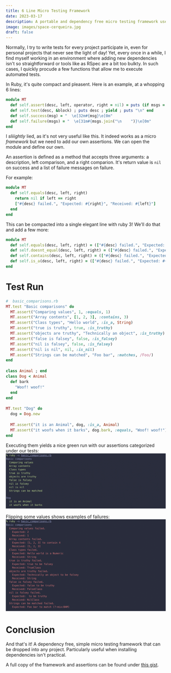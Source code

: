 ```yaml
---
title: 6 Line Micro Testing Framework
date: 2023-03-17
description: A portable and dependency free micro testing framework useful in remote situations
image: images/space-cerqueira.jpg
draft: false
---
```


Normally, I try to write tests for every project participate in, even for personal projects that never see the light of day! Yet, every once in a while, I find myself working in an environment where adding new dependencies isn't so straightforward or tools like as RSpec are a bit too bulkty. In such cases, I quickly procude a few functions that allow me to execute automated tests. 

In Ruby, it's quite compact and pleasent. Here is an example, at a whopping 6 lines:

```ruby
module MT
  def self.assert(desc, left, operator, right = nil) = puts (if msgs = self.send(operator, desc, left, right) then failure(msgs) else success(desc) end)
  def self.test(desc, &block) ; puts desc ; yield ; puts "\n" end
  def self.success(msg) = "  \e[32m#{msg}\e[0m"
  def self.failure(msgs) = "  \e[31m#{msgs.join("\n    ")}\e[0m"
end
```

I _sliiightly_ lied, as it's not very useful like this. It indeed works as a micro _framework_ but we need to add our own assertions. We can open the module and define our own.

An assertion is defined as a method that accepts three arguments: a description, left comparison, and a right comparion. It's return value is `nil` on success and a list of failure messages on failure.

For example:

```ruby
module MT
  def self.equals(desc, left, right)
    return nil if left == right
    ["#{desc} failed.", "Expected: #{right}", "Received: #{left}"]
  end
end
```

This can be compacted into a single elegant line with ruby 3! We'll do that and add a few more:

```ruby
module MT
  def self.equals(desc, left, right) = (["#{desc} failed.", "Expected: #{right}", "Received: #{left}"] unless left == right)
  def self.doesnt_equal(desc, left, right) = (["#{desc} failed.", "Expected: #{left} and #{right} not to be the same"] if equals(desc, left, right))
  def self.contains(desc, left, right) = (["#{desc} failed.", "Expected: #{left} to contain #{right}", "Received: #{left}"] unless left.include?(right))
  def self.is_a(desc, left, right) = (["#{desc} failed.", "Expected: #{left} is a #{right}", "Received: #{left.class}"] unless left.is_a?(right))
end
```

# Test Run
```ruby
#  basic_comparisons.rb
MT.test "Basic comparisons" do
  MT.assert("Comparing values", 1, :equals, 1)
  MT.assert("Array contents", [1, 2, 3], :contains, 3)
  MT.assert("Class types", "Hello world", :is_a, String)
  MT.assert("true is truthy", true, :is_truthy)
  MT.assert("objects are truthy", "Technically an object", :is_truthy)
  MT.assert("false is falsey", false, :is_falsey)
  MT.assert("nil is falsey", false, :is_falsey)
  MT.assert("nil is nil", nil, :is_nil)
  MT.assert("Strings can be matched", "Foo bar", :matches, /Foo/)
end

class Animal ; end
class Dog < Animal
  def bark
    "Woof! woof!"
  end
end

MT.test "Dog" do
  dog = Dog.new

  MT.assert("it is an Animal", dog, :is_a, Animal)
  MT.assert("it woofs when it barks", dog.bark, :equals, "Woof! woof!")
end
```

Executing them yields a nice green run with our assertions categorized under our tests:
![MT Execution with Successes](/images/microframework/mt-successes.png)

Flipping some values shows examples of failures:
![MT Execution with Failures](/images/microframework/mt-failures.png)

# Conclusion
And that's it! A dependency free, simple micro testing framework that can be dropped into any project. Particularly useful when installing dependencies isn't practical.

A full copy of the framework and assertions can be found under [this gist](https://gist.github.com/APiercey/70ca3a5c61569d534edc41c85c546cd8).

